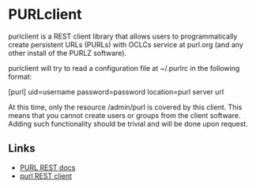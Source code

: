PURLclient
==========

purlclient is a REST client library that allows users to programmatically create persistent URLs (PURLs) with
OCLCs service at purl.org (and any other install of the PURLZ software). 

purlclient will try to read a configuration file at ~/.purlrc in the following format: 

 [purl]
 uid=username
 password=password 
 location=purl server url 

At this time, only the resource /admin/purl is covered by this client. This means that you cannot create users
or groups from the client software. Adding such functionality should be trivial and will be done upon request. 

Links 
-----

 * [PURL REST docs](http://purlz.org/project/purl/documentation/requirements/URLs.html) 
 * [purl REST client](http://www.purlz.org/project/purl/source/src/test/org/purl/test/simplePurlClient.java?view=log&sortby=log&pathrev=251)
 